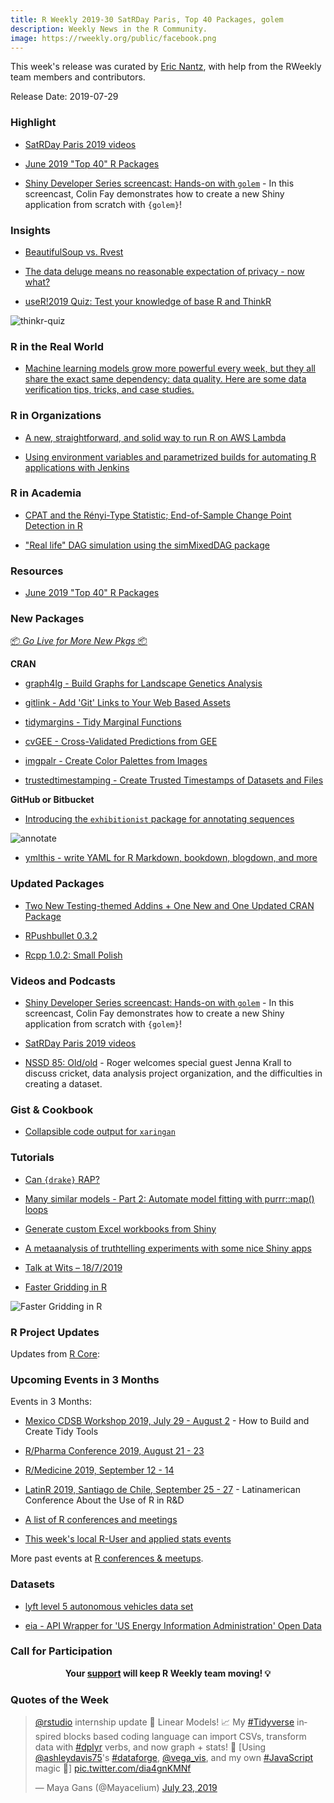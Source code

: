 ```yaml
---
title: R Weekly 2019-30 SatRDay Paris, Top 40 Packages, golem
description: Weekly News in the R Community.
image: https://rweekly.org/public/facebook.png
---
```


This week's release was curated by [Eric Nantz](https://twitter.com/thercast), with help from the RWeekly team members and contributors.

Release Date: 2019-07-29

### Highlight

+ [SatRDay Paris 2019 videos](https://www.youtube.com/playlist?list=PLDMpPFwvU_SwdIRsFLuQ1iLOef6hwSv2H)

+ [June 2019 "Top 40" R Packages](https://rviews.rstudio.com/2019/07/24/june-2019-top-40-r-packages/)

+ [Shiny Developer Series screencast: Hands-on with `golem`](https://shinydevseries.com/post/golem-demo/) - In this screencast, Colin Fay demonstrates how to create a new Shiny application from scratch with `{golem}`! 

### Insights

+ [BeautifulSoup vs. Rvest](https://theautomatic.net/2019/07/23/beautifulsoup-vs-rvest/)

+ [The data deluge means no reasonable expectation of privacy - now what?](https://simplystatistics.org/2019/07/23/the-data-deluge-means-no-reasonable-expectation-of-privacy-no-what/)

+ [useR!2019 Quiz: Test your knowledge of base R and ThinkR](https://rtask.thinkr.fr/blog/user2019-quizz-test-your-knowledge-of-base-r-and-thinkr/)

![thinkr-quiz](https://raw.githubusercontent.com/rweekly/image/master/2019/30/thinkr-quiz.png)

### R in the Real World

+ [Machine learning models grow more powerful every week, but they all share the exact same dependency: data quality.  Here are some data verification tips, tricks, and case studies.](https://appsilon.com/data-quality/)

###  R in Organizations

+ [A new, straightforward, and  solid way to run R on AWS Lambda](http://enhancedatascience.com/2019/07/09/how-to-use-r-in-aws-lambda/)

+ [Using environment variables and parametrized builds for automating R applications with Jenkins](https://jozef.io/r918-jenkins-pipelines/)


###  R in Academia

+ [CPAT and the Rényi-Type Statistic; End-of-Sample Change Point Detection in R](https://ntguardian.wordpress.com/2019/07/24/cpat-renyi-type-statistic-end-of-sample-change-point-detection-r/)

+ ["Real life" DAG simulation using the simMixedDAG package](https://iyarlin.github.io/2019/07/23/mixed_dag_simulation_using_simmixeddag_package/)

###  Resources

+ [June 2019 "Top 40" R Packages](https://rviews.rstudio.com/2019/07/24/june-2019-top-40-r-packages/)

###  New Packages

<p class="added-hostname"><a href="https://rweekly.org/live" target="_blank" class="externalLink">📦 <i>Go Live for More New Pkgs</i> 📦</a></p>

**CRAN**

+ [graph4lg - Build Graphs for Landscape Genetics Analysis](https://cran.r-project.org/package=graph4lg)

+ [gitlink - Add 'Git' Links to Your Web Based Assets](https://cran.r-project.org/package=gitlink)

+ [tidymargins - Tidy Marginal Functions](https://cran.r-project.org/package=tidymargins)

+ [cvGEE - Cross-Validated Predictions from GEE](https://cran.r-project.org/package=cvGEE)

+ [imgpalr - Create Color Palettes from Images](https://cran.r-project.org/package=imgpalr)

+ [trustedtimestamping - Create Trusted Timestamps of Datasets and Files](https://cran.r-project.org/package=trustedtimestamping)

**GitHub or Bitbucket**

+ [Introducing the `exhibitionist` package for annotating sequences](https://coolbutuseless.github.io/2019/07/24/introducing-the-exhibitionist-package-for-annotating-sequences/)

![annotate](https://raw.githubusercontent.com/rweekly/image/master/2019/30/annotate.png)

+ [ymlthis - write YAML for R Markdown, bookdown, blogdown, and more](https://github.com/r-lib/ymlthis)


### Updated Packages

+ [Two New Testing-themed Addins + One New and One Updated CRAN Package](https://rud.is/b/2019/07/27/two-new-testing-themed-addins-one-new-and-one-updated-cran-package/)

+ [RPushbullet 0.3.2](http://dirk.eddelbuettel.com/blog/2019/07/21#rpushbullet_0.3.2)

+ [Rcpp 1.0.2: Small Polish](http://dirk.eddelbuettel.com/blog/2019/07/25#rcpp_1.0.2)


###  Videos and Podcasts

+ [Shiny Developer Series screencast: Hands-on with `golem`](https://shinydevseries.com/post/golem-demo/) - In this screencast, Colin Fay demonstrates how to create a new Shiny application from scratch with `{golem}`! 

+ [SatRDay Paris 2019 videos](https://www.youtube.com/playlist?list=PLDMpPFwvU_SwdIRsFLuQ1iLOef6hwSv2H)

+ [NSSD 85: Old/old](http://nssdeviations.com/85-oldold-with-special-guest-jenna-krall) - Roger welcomes special guest Jenna Krall to discuss cricket, data analysis project organization, and the difficulties in creating a dataset.

### Gist & Cookbook

+ [Collapsible code output for `xaringan`](https://gist.github.com/emitanaka/eaa258bb8471c041797ff377704c8505)

###  Tutorials

+ [Can `{drake}` RAP?](https://www.rostrum.blog/2019/07/23/can-drake-rap/)

+ [Many similar models - Part 2: Automate model fitting with purrr::map() loops](https://aosmith.rbind.io/2019/07/22/automate-model-fitting-with-loops/)

+ [Generate custom Excel workbooks from Shiny](https://www.tychobra.com/posts/2019_07_22_excel_report_generation/)

+ [A metaanalysis of truthtelling experiments with some nice Shiny apps](http://www.preferencesfortruthtelling.com/)

+ [Talk at Wits – 18/7/2019](http://ronaldrichman.co.za/2019/07/21/talk-at-wits/)

+ [Faster Gridding in R](http://tkelly.org/2019/07/faster-gridding-in-r/)

![Faster Gridding in R](https://raw.githubusercontent.com/rweekly/image/master/2019/30/faster-gridding.png)

<!--<div class="post-more-begi
n></div><div class="post-more-end"></div>-->

###  R Project Updates

Updates from [R Core](http://developer.r-project.org/blosxom.cgi/R-devel/NEWS):


###  Upcoming Events in 3 Months

Events in 3 Months:

+ [Mexico CDSB Workshop 2019, July 29 - August 2](https://comunidadbioinfo.github.io/post/building-tidy-tools-cdsb-runconf-2019/) - How to Build and Create Tidy Tools

+ [R/Pharma Conference 2019, August 21 - 23](http://rinpharma.com/)

+ [R/Medicine 2019, September 12 - 14](https://r-medicine.com/)

+ [LatinR 2019, Santiago de Chile, September 25 - 27](http://latin-r.com) - Latinamerican Conference About the Use of R in R&D

+ [A list of R conferences and meetings](https://jumpingrivers.github.io/meetingsR/events.html)

+ [This week's local R-User and applied stats events](https://community.rstudio.com/c/irl)


More past events at [R conferences & meetups](https://conf.rweekly.org).


### Datasets

+ [lyft level 5 autonomous vehicles data set](https://level5.lyft.com/dataset/)

+ [eia - API Wrapper for 'US Energy Information Administration' Open Data](https://cran.r-project.org/package=eia)

###  Call for Participation


<p class="hide-support added-hostname support-rweekly" style="text-align: center;font-weight: bold;">Your <a class="non-visited externalLink" href="https://www.patreon.com/rweekly" onclick="pas(this)">support</a> will keep R Weekly team moving! 💡</p>

###  Quotes of the Week

<blockquote class="twitter-tweet"><p lang="en" dir="ltr"><a href="https://twitter.com/rstudio?ref_src=twsrc%5Etfw">@rstudio</a> internship update 🥁 Linear Models! 📈 My <a href="https://twitter.com/hashtag/Tidyverse?src=hash&amp;ref_src=twsrc%5Etfw">#Tidyverse</a> inspired blocks based coding language can import CSVs, transform data with <a href="https://twitter.com/hashtag/dplyr?src=hash&amp;ref_src=twsrc%5Etfw">#dplyr</a> verbs, and now graph + stats! 💪 [Using <a href="https://twitter.com/ashleydavis75?ref_src=twsrc%5Etfw">@ashleydavis75</a>&#39;s <a href="https://twitter.com/hashtag/dataforge?src=hash&amp;ref_src=twsrc%5Etfw">#dataforge</a>, <a href="https://twitter.com/vega_vis?ref_src=twsrc%5Etfw">@vega_vis</a>, and my own <a href="https://twitter.com/hashtag/JavaScript?src=hash&amp;ref_src=twsrc%5Etfw">#JavaScript</a> magic 🦄] <a href="https://t.co/dia4gnKMNf">pic.twitter.com/dia4gnKMNf</a></p>&mdash; Maya Gans (@Mayacelium) <a href="https://twitter.com/Mayacelium/status/1153455719384936449?ref_src=twsrc%5Etfw">July 23, 2019</a></blockquote> <script async src="https://platform.twitter.com/widgets.js" charset="utf-8"></script> 

